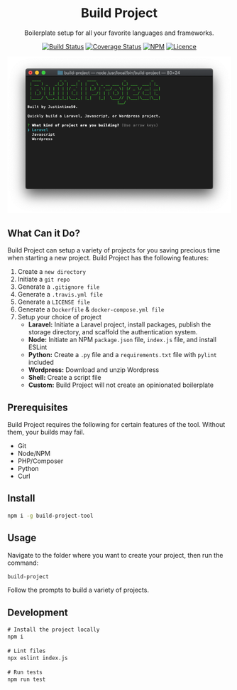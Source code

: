 <div align="center">

# Build Project

Boilerplate setup for all your favorite languages and frameworks.

[![Build Status](https://travis-ci.com/justintime50/build-project.svg?branch=master)](https://travis-ci.com/justintime50/build-project)
[![Coverage Status](https://coveralls.io/repos/github/Justintime50/build-project/badge.svg?branch=master)](https://coveralls.io/github/Justintime50/build-project?branch=master)
[![NPM](https://img.shields.io/npm/v/build-project-tool)](https://www.npmjs.com/package/build-project-tool)
[![Licence](https://img.shields.io/github/license/justintime50/build-project)](LICENSE)

<img src="assets/showcase.png">

</div>

## What Can it Do?

Build Project can setup a variety of projects for you saving precious time when starting a new project. Build Project has the following features:

1. Create a `new directory`
1. Initiate a `git repo`
1. Generate a `.gitignore file`
1. Generate a `.travis.yml file`
1. Generate a `LICENSE file`
1. Generate a `Dockerfile` & `docker-compose.yml file`
1. Setup your choice of project
    - **Laravel:** Initiate a Laravel project, install packages, publish the storage directory, and scaffold the authentication system.
    - **Node:** Initiate an NPM `package.json` file, `index.js` file, and install ESLint
    - **Python:** Create a `.py` file and a `requirements.txt` file with `pylint` included
    - **Wordpress:** Download and unzip Wordpress
    - **Shell:** Create a script file
    - **Custom:** Build Project will not create an opinionated boilerplate

## Prerequisites

Build Project requires the following for certain features of the tool. Without them, your builds may fail.

- Git
- Node/NPM
- PHP/Composer
- Python
- Curl

## Install

```bash
npm i -g build-project-tool
```

## Usage

Navigate to the folder where you want to create your project, then run the command:

```bash
build-project
```

Follow the prompts to build a variety of projects.

## Development

```shell
# Install the project locally
npm i

# Lint files
npx eslint index.js

# Run tests
npm run test
```
